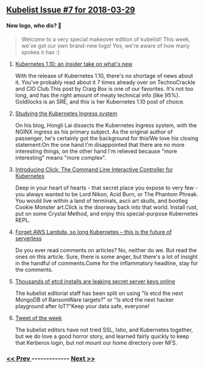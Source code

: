 ## [Kubelist Issue #7 for 2018-03-29](https://kubelist.com/issue/7)

#### New logo, who dis? 🙈

> Welcome to a very special makeover edition of  kubelist! This week, we&#39;ve got our own brand-new logo! Yes, we&#39;re aware of how many spokes it has :)

1. [Kubernetes 1.10: an insider take on what's new](https://cloudplatform.googleblog.com/2018/03/Kubernetes-1-10-an-insider-take-on-whats-new.html)

    With the release of Kubernetes 1.10, there's no shortage of news about it. You've probably read about it 7 times already over on TechnoCrackle and CIO Club.This post by Craig Box is one of our favorites. It's not too long, and has the right amount of meaty technical info (like 95%). Goldilocks is an SRE, and this is her Kubernetes 1.10 post of choice.
1. [Studying the Kubernetes Ingress system](https://www.joyfulbikeshedding.com/blog/2018-03-26-studying-the-kubernetes-ingress-system.html)

    On his blog, Hongli Lai dissects the Kubernetes Ingress system, with the NGINX ingress as his primary subject. As the original author of passenger, he's certainly got the background for this!We love his closing statement:On the one hand I'm disappointed that there are no more interesting things, on the other hand I'm relieved because "more interesting" means "more complex".
1. [Introducing Click: The Command Line Interactive Controller for Kubernetes](https://databricks.com/blog/2018/03/27/introducing-click-the-command-line-interactive-controller-for-kubernetes.html)

    Deep in your heart of hearts - that secret place you expose to very few - you always wanted to be Lord Nikon, Acid Burn, or The Phantom Phreak. You would live within a land of terminals, ascii art skulls, and bootleg Cookie Monster art.Click is the doorway back into that world. Install rust, put on some Crystal Method, and enjoy this special-purpose Kubernetes REPL.
1. [Forget AWS Lambda, so long Kubernetes – this is the future of serverless](https://diginomica.com/2018/03/23/aws-lambda-kubernetes-future-serverless)

    Do you ever read comments on articles? No, neither do we. But read the ones on this article. Sure, there is some anger, but there's a lot of insight in the handful of comments.Come for the inflammatory headline, stay for the comments.
1. [Thousands of etcd installs are leaking secret server keys online](http://www.zdnet.com/article/thousands-of-etcd-server-installs-are-leaking-credentials/)

    The kubelist editorial staff has been split on using "Is etcd the next MongoDB of RansomWare targets?" or "Is etcd the next hacker playground after IoT?"Keep your data safe, everyone!
1. [Tweet of the week](https://twitter.com/ipedrazas/status/979293422199738368)

    The kubelist editors have not tried SSL, Istio, and Kubernetes together, but we do love a good horror story, and learned fairly quickly to keep that Kerberos login, but not mount our home directory over NFS.

### [ << Prev ](kubelist-6.md) ------------- [ Next >> ](kubelist-8.md)